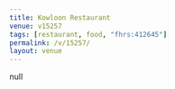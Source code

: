 ```yaml
---
title: Kowloon Restaurant
venue: v15257
tags: [restaurant, food, "fhrs:412645"]
permalink: /v/15257/
layout: venue
---
```

null